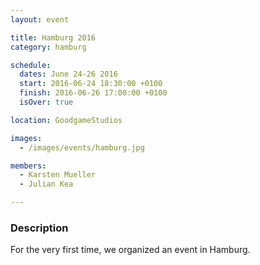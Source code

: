 ```yaml
---
layout: event

title: Hamburg 2016
category: hamburg

schedule:
  dates: June 24-26 2016
  start: 2016-06-24 18:30:00 +0100
  finish: 2016-06-26 17:00:00 +0100
  isOver: true

location: GoodgameStudios

images:
  - /images/events/hamburg.jpg

members:
  - Karsten Mueller
  - Julian Kea

---
```


### Description
For the very first time, we organized an event in Hamburg.
